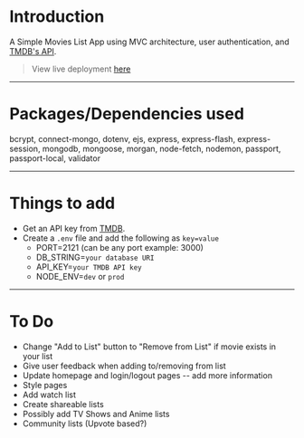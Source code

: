 # Introduction

A Simple Movies List App using MVC architecture, user authentication, and [TMDB's API](https://www.themoviedb.org/).

> View live deployment [here](https://movie-list-production-23e9.up.railway.app/)

---

# Packages/Dependencies used

bcrypt, connect-mongo, dotenv, ejs, express, express-flash, express-session, mongodb, mongoose, morgan, node-fetch, nodemon, passport, passport-local, validator

---

# Things to add

-   Get an API key from [TMDB](https://www.themoviedb.org/).
-   Create a `.env` file and add the following as `key=value`
    -   PORT=2121 (can be any port example: 3000)
    -   DB_STRING=`your database URI`
    -   API_KEY=`your TMDB API key`
    -   NODE_ENV=`dev` or `prod`

---

# To Do

-   Change "Add to List" button to "Remove from List" if movie exists in your list
-   Give user feedback when adding to/removing from list
-   Update homepage and login/logout pages -- add more information
-   Style pages
-   Add watch list
-   Create shareable lists
-   Possibly add TV Shows and Anime lists
-   Community lists (Upvote based?)
